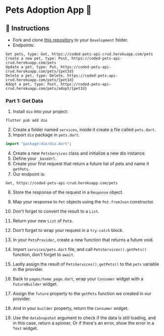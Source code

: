 # Pets Adoption App 🦄

## 🍋 Instructions

- Fork and clone [this repository](https://github.com/JoinCODED/Task-Flutter-CRUD-AdoptApp) to your `Development` folder.
- Endpoints:

```
Get pets, type: Get, https://coded-pets-api-crud.herokuapp.com/pets
Create a new pet, type: Post, https://coded-pets-api-crud.herokuapp.com/pets
Update a pet, type: Put, https://coded-pets-api-crud.herokuapp.com/pets/{petId}
Delete a pet, type: Delete, https://coded-pets-api-crud.herokuapp.com/pets/{petId}
Adopt a pet, type: Post, https://coded-pets-api-crud.herokuapp.com/pets/adopt/{petId}
```

### Part 1: Get Data

1. Install `dio` into your project:

```shell
flutter pub add dio
```

2. Create a folder named `services`, inside it create a file called `pets.dart`.
3. Import `dio` package in `pets.dart`.

```dart
import "package:dio/dio.dart";
```

4. Create a new `PetsServices` class and initialize a new dio instance.
5. Define your `_baseUrl`.
6. Create your first request that return a future list of pets and name it `getPets`.
7. Our endpoint is:

```
Get, https://coded-pets-api-crud.herokuapp.com/pets
```

8. Store the response of the request in a `Response` object.
9. Map your response to `Pet` objects using the `Pet.fromJson` constructor.
10. Don't forget to convert the result to a `List`.
11. Return your new `List` of `Pet`s.
12. Don't forget to wrap your request in a `try-catch` block.

13. In your `PetsProvider`, create a new function that returns a future void.
14. Import `services/pets.dart` file, and call `PetsServices().getPets()` function, don't forget to `await`.
15. Lastly assign the result of `PetsServices().getPets()` to the `pets` variable in the provider.

16. Back to `pages/home_page.dart`, wrap your `Consumer` widget with a `FutureBuilder` widget.
17. Assign the `future` property to the `getPets` function we created in our provider.
18. And in your `builder` property, return the `Consumer` widget.
19. Use the `dataSnapshot` argument to check if the data is still loading, and in this case, return a spinner. Or if there's an error, show the error in a `Text` widget.

